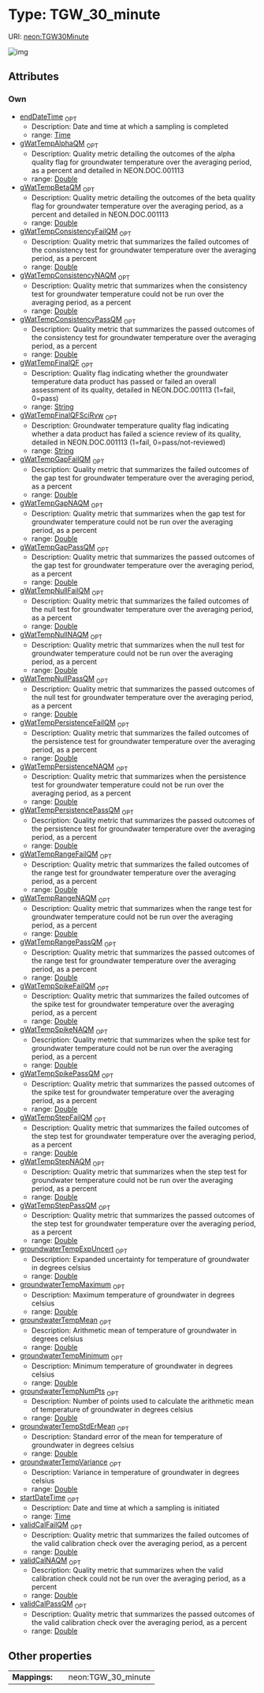 
# Type: TGW_30_minute




URI: [neon:TGW30Minute](https://data.neonscience.org/TGW30Minute)


![img](http://yuml.me/diagram/nofunky;dir:TB/class/[TGW30Minute&#124;startDateTime:time%20%3F;endDateTime:time%20%3F;groundwaterTempExpUncert:double%20%3F;groundwaterTempMean:double%20%3F;groundwaterTempMinimum:double%20%3F;groundwaterTempMaximum:double%20%3F;groundwaterTempVariance:double%20%3F;groundwaterTempNumPts:double%20%3F;groundwaterTempStdErMean:double%20%3F;gWatTempRangeFailQM:double%20%3F;gWatTempRangePassQM:double%20%3F;gWatTempRangeNAQM:double%20%3F;gWatTempPersistenceFailQM:double%20%3F;gWatTempPersistencePassQM:double%20%3F;gWatTempPersistenceNAQM:double%20%3F;gWatTempStepFailQM:double%20%3F;gWatTempStepPassQM:double%20%3F;gWatTempStepNAQM:double%20%3F;gWatTempNullFailQM:double%20%3F;gWatTempNullPassQM:double%20%3F;gWatTempNullNAQM:double%20%3F;gWatTempGapFailQM:double%20%3F;gWatTempGapPassQM:double%20%3F;gWatTempGapNAQM:double%20%3F;gWatTempSpikeFailQM:double%20%3F;gWatTempSpikePassQM:double%20%3F;gWatTempSpikeNAQM:double%20%3F;gWatTempConsistencyFailQM:double%20%3F;gWatTempConsistencyPassQM:double%20%3F;gWatTempConsistencyNAQM:double%20%3F;gWatTempAlphaQM:double%20%3F;gWatTempBetaQM:double%20%3F;gWatTempFinalQF:string%20%3F;validCalFailQM:double%20%3F;validCalNAQM:double%20%3F;validCalPassQM:double%20%3F;gWatTempFinalQFSciRvw:string%20%3F])

## Attributes


### Own

 * [endDateTime](endDateTime.md)  <sub>OPT</sub>
    * Description: Date and time at which a sampling is completed
    * range: [Time](types/Time.md)
 * [gWatTempAlphaQM](gWatTempAlphaQM.md)  <sub>OPT</sub>
    * Description: Quality metric detailing the outcomes of the alpha quality flag for groundwater temperature over the averaging period, as a percent and detailed in NEON.DOC.001113
    * range: [Double](types/Double.md)
 * [gWatTempBetaQM](gWatTempBetaQM.md)  <sub>OPT</sub>
    * Description: Quality metric detailing the outcomes of the beta quality flag for groundwater temperature over the averaging period, as a percent and detailed in NEON.DOC.001113
    * range: [Double](types/Double.md)
 * [gWatTempConsistencyFailQM](gWatTempConsistencyFailQM.md)  <sub>OPT</sub>
    * Description: Quality metric that summarizes the failed outcomes of the consistency test for groundwater temperature over the averaging period, as a percent
    * range: [Double](types/Double.md)
 * [gWatTempConsistencyNAQM](gWatTempConsistencyNAQM.md)  <sub>OPT</sub>
    * Description: Quality metric that summarizes when the consistency test for groundwater temperature could not be run over the averaging period, as a percent
    * range: [Double](types/Double.md)
 * [gWatTempConsistencyPassQM](gWatTempConsistencyPassQM.md)  <sub>OPT</sub>
    * Description: Quality metric that summarizes the passed outcomes of the consistency test for groundwater temperature over the averaging period, as a percent
    * range: [Double](types/Double.md)
 * [gWatTempFinalQF](gWatTempFinalQF.md)  <sub>OPT</sub>
    * Description: Quality flag indicating whether the groundwater temperature data product has passed or failed an overall assessment of its quality, detailed in NEON.DOC.001113 (1=fail, 0=pass)
    * range: [String](types/String.md)
 * [gWatTempFinalQFSciRvw](gWatTempFinalQFSciRvw.md)  <sub>OPT</sub>
    * Description: Groundwater temperature quality flag indicating whether a data product has failed a science review of its quality, detailed in NEON.DOC.001113 (1=fail, 0=pass/not-reviewed)
    * range: [String](types/String.md)
 * [gWatTempGapFailQM](gWatTempGapFailQM.md)  <sub>OPT</sub>
    * Description: Quality metric that summarizes the failed outcomes of the gap test for groundwater temperature over the averaging period, as a percent
    * range: [Double](types/Double.md)
 * [gWatTempGapNAQM](gWatTempGapNAQM.md)  <sub>OPT</sub>
    * Description: Quality metric that summarizes when the gap test for groundwater temperature could not be run over the averaging period, as a percent
    * range: [Double](types/Double.md)
 * [gWatTempGapPassQM](gWatTempGapPassQM.md)  <sub>OPT</sub>
    * Description: Quality metric that summarizes the passed outcomes of the gap test for groundwater temperature over the averaging period, as a percent
    * range: [Double](types/Double.md)
 * [gWatTempNullFailQM](gWatTempNullFailQM.md)  <sub>OPT</sub>
    * Description: Quality metric that summarizes the failed outcomes of the null test for groundwater temperature over the averaging period, as a percent
    * range: [Double](types/Double.md)
 * [gWatTempNullNAQM](gWatTempNullNAQM.md)  <sub>OPT</sub>
    * Description: Quality metric that summarizes when the null test for groundwater temperature could not be run over the averaging period, as a percent
    * range: [Double](types/Double.md)
 * [gWatTempNullPassQM](gWatTempNullPassQM.md)  <sub>OPT</sub>
    * Description: Quality metric that summarizes the passed outcomes of the null test for groundwater temperature over the averaging period, as a percent
    * range: [Double](types/Double.md)
 * [gWatTempPersistenceFailQM](gWatTempPersistenceFailQM.md)  <sub>OPT</sub>
    * Description: Quality metric that summarizes the failed outcomes of the persistence test for groundwater temperature over the averaging period, as a percent
    * range: [Double](types/Double.md)
 * [gWatTempPersistenceNAQM](gWatTempPersistenceNAQM.md)  <sub>OPT</sub>
    * Description: Quality metric that summarizes when the persistence test for groundwater temperature could not be run over the averaging period, as a percent
    * range: [Double](types/Double.md)
 * [gWatTempPersistencePassQM](gWatTempPersistencePassQM.md)  <sub>OPT</sub>
    * Description: Quality metric that summarizes the passed outcomes of the persistence test for groundwater temperature over the averaging period, as a percent
    * range: [Double](types/Double.md)
 * [gWatTempRangeFailQM](gWatTempRangeFailQM.md)  <sub>OPT</sub>
    * Description: Quality metric that summarizes the failed outcomes of the range test for groundwater temperature over the averaging period, as a percent
    * range: [Double](types/Double.md)
 * [gWatTempRangeNAQM](gWatTempRangeNAQM.md)  <sub>OPT</sub>
    * Description: Quality metric that summarizes when the range test for groundwater temperature could not be run over the averaging period, as a percent
    * range: [Double](types/Double.md)
 * [gWatTempRangePassQM](gWatTempRangePassQM.md)  <sub>OPT</sub>
    * Description: Quality metric that summarizes the passed outcomes of the range test for groundwater temperature over the averaging period, as a percent
    * range: [Double](types/Double.md)
 * [gWatTempSpikeFailQM](gWatTempSpikeFailQM.md)  <sub>OPT</sub>
    * Description: Quality metric that summarizes the failed outcomes of the spike test for groundwater temperature over the averaging period, as a percent
    * range: [Double](types/Double.md)
 * [gWatTempSpikeNAQM](gWatTempSpikeNAQM.md)  <sub>OPT</sub>
    * Description: Quality metric that summarizes when the spike test for groundwater temperature could not be run over the averaging period, as a percent
    * range: [Double](types/Double.md)
 * [gWatTempSpikePassQM](gWatTempSpikePassQM.md)  <sub>OPT</sub>
    * Description: Quality metric that summarizes the passed outcomes of the spike test for groundwater temperature over the averaging period, as a percent
    * range: [Double](types/Double.md)
 * [gWatTempStepFailQM](gWatTempStepFailQM.md)  <sub>OPT</sub>
    * Description: Quality metric that summarizes the failed outcomes of the step test for groundwater temperature over the averaging period, as a percent
    * range: [Double](types/Double.md)
 * [gWatTempStepNAQM](gWatTempStepNAQM.md)  <sub>OPT</sub>
    * Description: Quality metric that summarizes when the step test for groundwater temperature could not be run over the averaging period, as a percent
    * range: [Double](types/Double.md)
 * [gWatTempStepPassQM](gWatTempStepPassQM.md)  <sub>OPT</sub>
    * Description: Quality metric that summarizes the passed outcomes of the step test for groundwater temperature over the averaging period, as a percent
    * range: [Double](types/Double.md)
 * [groundwaterTempExpUncert](groundwaterTempExpUncert.md)  <sub>OPT</sub>
    * Description: Expanded uncertainty for temperature of groundwater in degrees celsius
    * range: [Double](types/Double.md)
 * [groundwaterTempMaximum](groundwaterTempMaximum.md)  <sub>OPT</sub>
    * Description: Maximum temperature of groundwater in degrees celsius
    * range: [Double](types/Double.md)
 * [groundwaterTempMean](groundwaterTempMean.md)  <sub>OPT</sub>
    * Description: Arithmetic mean of temperature of groundwater in degrees celsius
    * range: [Double](types/Double.md)
 * [groundwaterTempMinimum](groundwaterTempMinimum.md)  <sub>OPT</sub>
    * Description: Minimum temperature of groundwater in degrees celsius
    * range: [Double](types/Double.md)
 * [groundwaterTempNumPts](groundwaterTempNumPts.md)  <sub>OPT</sub>
    * Description: Number of points used to calculate the arithmetic mean of temperature of groundwater in degrees celsius
    * range: [Double](types/Double.md)
 * [groundwaterTempStdErMean](groundwaterTempStdErMean.md)  <sub>OPT</sub>
    * Description: Standard error of the mean for temperature of groundwater in degrees celsius
    * range: [Double](types/Double.md)
 * [groundwaterTempVariance](groundwaterTempVariance.md)  <sub>OPT</sub>
    * Description: Variance in temperature of groundwater in degrees celsius
    * range: [Double](types/Double.md)
 * [startDateTime](startDateTime.md)  <sub>OPT</sub>
    * Description: Date and time at which a sampling is initiated
    * range: [Time](types/Time.md)
 * [validCalFailQM](validCalFailQM.md)  <sub>OPT</sub>
    * Description: Quality metric that summarizes the failed outcomes of the valid calibration check over the averaging period, as a percent
    * range: [Double](types/Double.md)
 * [validCalNAQM](validCalNAQM.md)  <sub>OPT</sub>
    * Description: Quality metric that summarizes when the valid calibration check could not be run over the averaging period, as a percent
    * range: [Double](types/Double.md)
 * [validCalPassQM](validCalPassQM.md)  <sub>OPT</sub>
    * Description: Quality metric that summarizes the passed outcomes of the valid calibration check over the averaging period, as a percent
    * range: [Double](types/Double.md)

## Other properties

|  |  |  |
| --- | --- | --- |
| **Mappings:** | | neon:TGW_30_minute |

